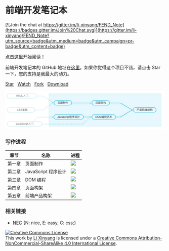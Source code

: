 # 前端开发笔记本

[![Join the chat at https://gitter.im/li-xinyang/FEND_Note](https://badges.gitter.im/Join%20Chat.svg)](https://gitter.im/li-xinyang/FEND_Note?utm_source=badge&utm_medium=badge&utm_campaign=pr-badge&utm_content=badge)

点击[这里](https://www.gitbook.com/read/book/li-xinyang/frontend-notebook)开始阅读！

前端开发笔记本的 GitHub 地址在[这里](https://github.com/li-xinyang/FEND_Note)。如果你觉得这个项目不错，请点击 Star 一下，您的支持是我最大的动力。

<!-- Place this tag where you want the button to render. -->
<a class="github-button" href="https://github.com/li-xinyang/FEND_Note" data-style="mega" data-count-href="/li-xinyang/FEND_Note/stargazers" data-count-api="/repos/li-xinyang/FEND_Note#stargazers_count" data-count-aria-label="# stargazers on GitHub" aria-label="Star li-xinyang/FEND_Note on GitHub">Star</a>
&nbsp;&nbsp;<a class="github-button" href="https://github.com/li-xinyang/FEND_Note" data-style="mega" data-count-href="/li-xinyang/FEND_Note/watchers" data-count-api="/repos/li-xinyang/FEND_Note#subscribers_count" data-count-aria-label="# watchers on GitHub" aria-label="Watch li-xinyang/FEND_Note on GitHub">Watch</a>
&nbsp;&nbsp;<a class="github-button" href="https://github.com/li-xinyang/FEND_Note/fork" data-style="mega" data-count-href="/li-xinyang/FEND_Note/network" data-count-api="/repos/li-xinyang/FEND_Note#forks_count" data-count-aria-label="# forks on GitHub" aria-label="Fork li-xinyang/FEND_Note on GitHub">Fork</a>
&nbsp;&nbsp;<a class="github-button" href="https://github.com/li-xinyang/FEND_Note/archive/master.zip" data-style="mega" aria-label="Download li-xinyang/FEND_Note on GitHub">Download</a>

![](img/C/career-path.jpg)

### 写作进程

|章节|名称|进程|
|----|----|----|
|第一章|页面制作|![](http://progressed.io/bar/100)|
|第二章|JavaScript 程序设计|![](http://progressed.io/bar/100)|
|第三章|DOM 编程|![](http://progressed.io/bar/100)|
|第四章|页面构架|![](http://progressed.io/bar/50)|
|第五章|前端产品构架|![](http://progressed.io/bar/50)|

### 相关链接

- [NEC](http://nec.netease.com/) {N: nice, E: easy, C: css;}

<a rel="license" href="http://creativecommons.org/licenses/by-nc-sa/4.0/"><img alt="Creative Commons License" style="border-width:0" src="https://i.creativecommons.org/l/by-nc-sa/4.0/80x15.png" /></a><br />This work by <a xmlns:cc="http://creativecommons.org/ns#" href="li-xinyang.com" property="cc:attributionName" rel="cc:attributionURL">Li Xinyang</a> is licensed under a <a rel="license" href="http://creativecommons.org/licenses/by-nc-sa/4.0/">Creative Commons Attribution-NonCommercial-ShareAlike 4.0 International License</a>.

<!-- Place this tag right after the last button or just before your close body tag. -->
<script async defer id="github-bjs" src="https://buttons.github.io/buttons.js"></script>
